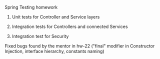 Spring Testing homework

1. Unit tests for Controller and Service layers

2. Integration tests for Controllers and connected Services

3. Integration test for Security

Fixed bugs found by the mentor in hw-22 ("final" modifier in Constructor Injection, interface hierarchy, constants naming)


